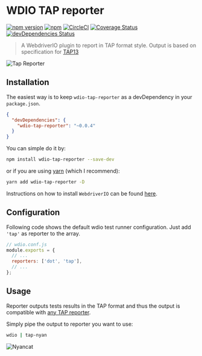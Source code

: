 WDIO TAP reporter
==================

[![npm version](https://badge.fury.io/js/wdio-tap-reporter.svg)](https://badge.fury.io/js/wdio-tap-reporter) [![npm](https://img.shields.io/npm/dm/wdio-tap-reporter.svg)](https://www.npmjs.com/package/wdio-tap-reporter) [![CircleCI](https://circleci.com/gh/LKay/wdio-tap-reporter/tree/master.svg?style=shield)](https://circleci.com/gh/LKay/wdio-tap-reporter/tree/master) [![Coverage Status](https://coveralls.io/repos/github/LKay/wdio-tap-reporter/badge.svg)](https://coveralls.io/github/LKay/wdio-tap-reporter) [![devDependencies Status](https://david-dm.org/lkay/wdio-tap-reporter/dev-status.svg)](https://david-dm.org/lkay/wdio-tap-reporter?type=dev)

> A WebdriverIO plugin to report in TAP format style. 
> Output is based on specification for [TAP13](https://testanything.org/tap-version-13-specification.html) 

![Tap Reporter](output.png "Tap Reporter")

## Installation

The easiest way is to keep `wdio-tap-reporter` as a devDependency in your `package.json`.

```json
{
  "devDependencies": {
    "wdio-tap-reporter": "~0.0.4"
  }
}
```

You can simple do it by:

```bash
npm install wdio-tap-reporter --save-dev
```
or if you are using [yarn](https://yarnpkg.com) (which I recommend):

```bash
yarn add wdio-tap-reporter -D
```

Instructions on how to install `WebdriverIO` can be found [here](http://webdriver.io/guide/getstarted/install.html).

## Configuration

Following code shows the default wdio test runner configuration. Just add `'tap'` as reporter
to the array.

```js
// wdio.conf.js
module.exports = {
  // ...
  reporters: ['dot', 'tap'],
  // ...
};
```

## Usage

Reporter outputs tests results in the TAP format and thus the output 
is compatible with [any TAP reporter](https://github.com/sindresorhus/awesome-tap#reporters).

Simply pipe the output to reporter you want to use: 

```bash
wdio | tap-nyan
```

![Nyancat](nyan.png "Nyancat")
